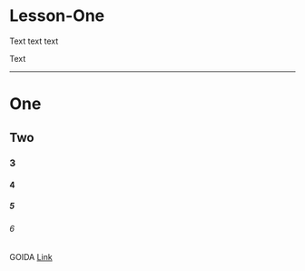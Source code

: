# Lesson-One

Text text text

Text

---

# One
## Two
### 3
#### 4
##### 5
###### 6

GOIDA
[Link](htpps://youtube.com)

